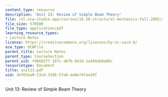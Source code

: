 ```yaml
---
content_type: resource
description: 'Unit 13: Review of Simple Beam Theory'
file: /ol-ocw-studio-app/courses/16-20-structural-mechanics-fall-2002/3ef63aa023cd33d657a8aa0e747ae20f_unit13.pdf
file_size: 570580
file_type: application/pdf
learning_resource_types:
- Lecture Notes
license: https://creativecommons.org/licenses/by-nc-sa/4.0/
ocw_type: OCWFile
parent_title: Lecture Notes
parent_type: CourseSection
parent_uid: fd6602f7-107c-a67b-8410-2a499ab8a88c
resourcetype: Document
title: unit13.pdf
uid: 3ef63aa0-23cd-33d6-57a8-aa0e747ae20f
---
```

Unit 13: Review of Simple Beam Theory